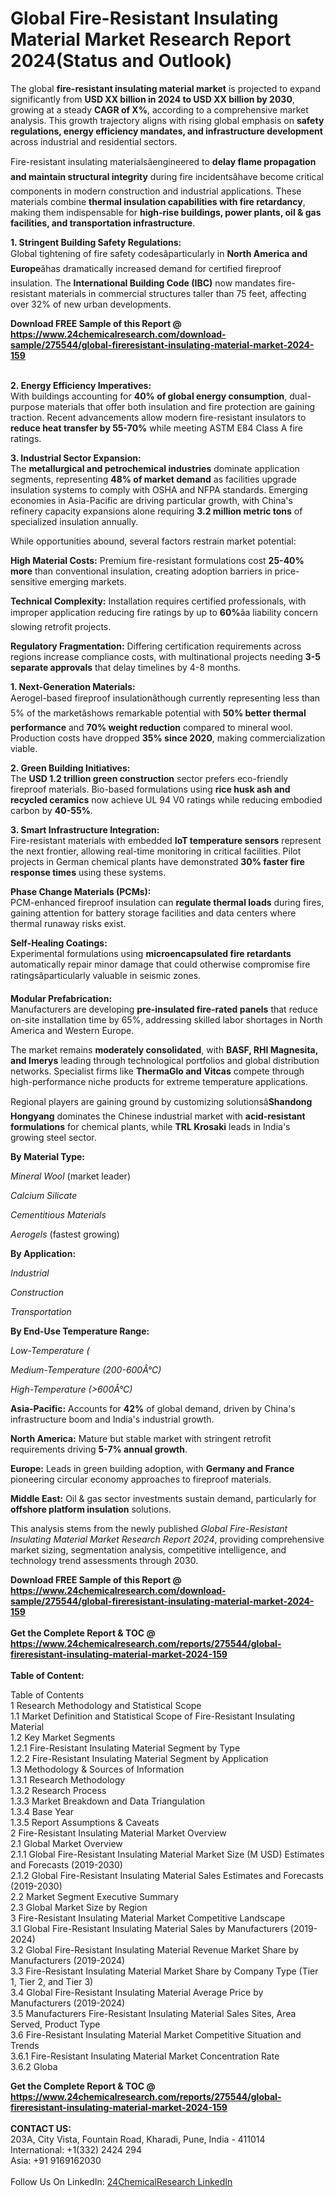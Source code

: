 <h1>Global Fire-Resistant Insulating Material Market Research Report 2024(Status and Outlook)</h1><p>The global <strong>fire-resistant insulating material market</strong> is projected to expand significantly from <strong>USD XX billion in 2024 to USD XX billion by 2030</strong>, growing at a steady <strong>CAGR of X%</strong>, according to a comprehensive market analysis. This growth trajectory aligns with rising global emphasis on <strong>safety regulations, energy efficiency mandates, and infrastructure development</strong> across industrial and residential sectors.</p><p>Fire-resistant insulating materialsâengineered to <strong>delay flame propagation and maintain structural integrity</strong> during fire incidentsâhave become critical components in modern construction and industrial applications. These materials combine <strong>thermal insulation capabilities with fire retardancy</strong>, making them indispensable for <strong>high-rise buildings, power plants, oil &amp; gas facilities, and transportation infrastructure</strong>.</p><p><strong>1. Stringent Building Safety Regulations:</strong><br>
Global tightening of fire safety codesâparticularly in <strong>North America and Europe</strong>âhas dramatically increased demand for certified fireproof insulation. The <strong>International Building Code (IBC)</strong> now mandates fire-resistant materials in commercial structures taller than 75 feet, affecting over 32% of new urban developments.</p><div><b>Download FREE Sample of this Report @ 
            <a href="https://www.24chemicalresearch.com/download-sample/275544/global-fireresistant-insulating-material-market-2024-159">
            https://www.24chemicalresearch.com/download-sample/275544/global-fireresistant-insulating-material-market-2024-159</a></b></div><br><p><strong>2. Energy Efficiency Imperatives:</strong><br>
With buildings accounting for <strong>40% of global energy consumption</strong>, dual-purpose materials that offer both insulation and fire protection are gaining traction. Recent advancements allow modern fire-resistant insulators to <strong>reduce heat transfer by 55-70%</strong> while meeting ASTM E84 Class A fire ratings.</p><p><strong>3. Industrial Sector Expansion:</strong><br>
The <strong>metallurgical and petrochemical industries</strong> dominate application segments, representing <strong>48% of market demand</strong> as facilities upgrade insulation systems to comply with OSHA and NFPA standards. Emerging economies in Asia-Pacific are driving particular growth, with China's refinery capacity expansions alone requiring <strong>3.2 million metric tons</strong> of specialized insulation annually.</p><p>While opportunities abound, several factors restrain market potential:</p><p><strong>High Material Costs:</strong> Premium fire-resistant formulations cost <strong>25-40% more</strong> than conventional insulation, creating adoption barriers in price-sensitive emerging markets.</p><p><strong>Technical Complexity:</strong> Installation requires certified professionals, with improper application reducing fire ratings by up to <strong>60%</strong>âa liability concern slowing retrofit projects.</p><p><strong>Regulatory Fragmentation:</strong> Differing certification requirements across regions increase compliance costs, with multinational projects needing <strong>3-5 separate approvals</strong> that delay timelines by 4-8 months.</p><p><strong>1. Next-Generation Materials:</strong><br>
Aerogel-based fireproof insulationâthough currently representing less than 5% of the marketâshows remarkable potential with <strong>50% better thermal performance</strong> and <strong>70% weight reduction</strong> compared to mineral wool. Production costs have dropped <strong>35% since 2020</strong>, making commercialization viable.</p><p><strong>2. Green Building Initiatives:</strong><br>
The <strong>USD 1.2 trillion green construction</strong> sector prefers eco-friendly fireproof materials. Bio-based formulations using <strong>rice husk ash and recycled ceramics</strong> now achieve UL 94 V0 ratings while reducing embodied carbon by <strong>40-55%</strong>.</p><p><strong>3. Smart Infrastructure Integration:</strong><br>
Fire-resistant materials with embedded <strong>IoT temperature sensors</strong> represent the next frontier, allowing real-time monitoring in critical facilities. Pilot projects in German chemical plants have demonstrated <strong>30% faster fire response times</strong> using these systems.</p><p><strong>Phase Change Materials (PCMs):</strong><br>
	PCM-enhanced fireproof insulation can <strong>regulate thermal loads</strong> during fires, gaining attention for battery storage facilities and data centers where thermal runaway risks exist.</p><p><strong>Self-Healing Coatings:</strong><br>
	Experimental formulations using <strong>microencapsulated fire retardants</strong> automatically repair minor damage that could otherwise compromise fire ratingsâparticularly valuable in seismic zones.</p><p><strong>Modular Prefabrication:</strong><br>
	Manufacturers are developing <strong>pre-insulated fire-rated panels</strong> that reduce on-site installation time by 65%, addressing skilled labor shortages in North America and Western Europe.</p><p>The market remains <strong>moderately consolidated</strong>, with <strong>BASF, RHI Magnesita, and Imerys</strong> leading through technological portfolios and global distribution networks. Specialist firms like <strong>ThermaGlo and Vitcas</strong> compete through high-performance niche products for extreme temperature applications.</p><p>Regional players are gaining ground by customizing solutionsâ<strong>Shandong Hongyang</strong> dominates the Chinese industrial market with <strong>acid-resistant formulations</strong> for chemical plants, while <strong>TRL Krosaki</strong> leads in India's growing steel sector.</p><p><strong>By Material Type:</strong></p><p><em>Mineral Wool</em> (market leader)</p><p><em>Calcium Silicate</em></p><p><em>Cementitious Materials</em></p><p><em>Aerogels</em> (fastest growing)</p><p><strong>By Application:</strong></p><p><em>Industrial</em></p><p><em>Construction</em></p><p><em>Transportation</em></p><p><strong>By End-Use Temperature Range:</strong></p><p><em>Low-Temperature (</em></p><p><em>Medium-Temperature (200-600Â°C)</em></p><p><em>High-Temperature (&gt;600Â°C)</em></p><p><strong>Asia-Pacific:</strong> Accounts for <strong>42%</strong> of global demand, driven by China's infrastructure boom and India's industrial growth.</p><p><strong>North America:</strong> Mature but stable market with stringent retrofit requirements driving <strong>5-7% annual growth</strong>.</p><p><strong>Europe:</strong> Leads in green building adoption, with <strong>Germany and France</strong> pioneering circular economy approaches to fireproof materials.</p><p><strong>Middle East:</strong> Oil &amp; gas sector investments sustain demand, particularly for <strong>offshore platform insulation</strong> solutions.</p><p>This analysis stems from the newly published <em>Global Fire-Resistant Insulating Material Market Research Report 2024</em>, providing comprehensive market sizing, segmentation analysis, competitive intelligence, and technology trend assessments through 2030.</p><div><b>Download FREE Sample of this Report @ 
            <a href="https://www.24chemicalresearch.com/download-sample/275544/global-fireresistant-insulating-material-market-2024-159">
            https://www.24chemicalresearch.com/download-sample/275544/global-fireresistant-insulating-material-market-2024-159</a></b></div><br><div><b>Get the Complete Report & TOC @ 
            <a href="https://www.24chemicalresearch.com/reports/275544/global-fireresistant-insulating-material-market-2024-159">
            https://www.24chemicalresearch.com/reports/275544/global-fireresistant-insulating-material-market-2024-159</a></b></div><br>
            <b>Table of Content:</b><p>Table of Contents<br />
1 Research Methodology and Statistical Scope<br />
1.1 Market Definition and Statistical Scope of Fire-Resistant Insulating Material<br />
1.2 Key Market Segments<br />
1.2.1 Fire-Resistant Insulating Material Segment by Type<br />
1.2.2 Fire-Resistant Insulating Material Segment by Application<br />
1.3 Methodology & Sources of Information<br />
1.3.1 Research Methodology<br />
1.3.2 Research Process<br />
1.3.3 Market Breakdown and Data Triangulation<br />
1.3.4 Base Year<br />
1.3.5 Report Assumptions & Caveats<br />
2 Fire-Resistant Insulating Material Market Overview<br />
2.1 Global Market Overview<br />
2.1.1 Global Fire-Resistant Insulating Material Market Size (M USD) Estimates and Forecasts (2019-2030)<br />
2.1.2 Global Fire-Resistant Insulating Material Sales Estimates and Forecasts (2019-2030)<br />
2.2 Market Segment Executive Summary<br />
2.3 Global Market Size by Region<br />
3 Fire-Resistant Insulating Material Market Competitive Landscape<br />
3.1 Global Fire-Resistant Insulating Material Sales by Manufacturers (2019-2024)<br />
3.2 Global Fire-Resistant Insulating Material Revenue Market Share by Manufacturers (2019-2024)<br />
3.3 Fire-Resistant Insulating Material Market Share by Company Type (Tier 1, Tier 2, and Tier 3)<br />
3.4 Global Fire-Resistant Insulating Material Average Price by Manufacturers (2019-2024)<br />
3.5 Manufacturers Fire-Resistant Insulating Material Sales Sites, Area Served, Product Type<br />
3.6 Fire-Resistant Insulating Material Market Competitive Situation and Trends<br />
3.6.1 Fire-Resistant Insulating Material Market Concentration Rate<br />
3.6.2 Globa</p><div><b>Get the Complete Report & TOC @ 
            <a href="https://www.24chemicalresearch.com/reports/275544/global-fireresistant-insulating-material-market-2024-159">
            https://www.24chemicalresearch.com/reports/275544/global-fireresistant-insulating-material-market-2024-159</a></b></div><br><b>CONTACT US:</b><br>
            203A, City Vista, Fountain Road, Kharadi, Pune, India - 411014<br>
            International: +1(332) 2424 294<br>
            Asia: +91 9169162030 <br><br>
            Follow Us On LinkedIn: <a href="https://www.linkedin.com/company/24chemicalresearch/">24ChemicalResearch LinkedIn</a>